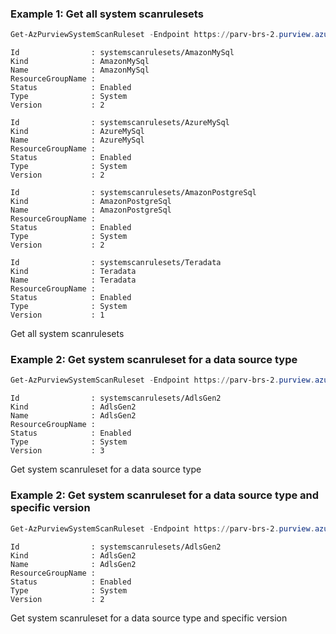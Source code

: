 ### Example 1: Get all system scanrulesets
```powershell
Get-AzPurviewSystemScanRuleset -Endpoint https://parv-brs-2.purview.azure.com/
```

```output
Id                : systemscanrulesets/AmazonMySql
Kind              : AmazonMySql
Name              : AmazonMySql
ResourceGroupName :
Status            : Enabled
Type              : System
Version           : 2

Id                : systemscanrulesets/AzureMySql
Kind              : AzureMySql
Name              : AzureMySql
ResourceGroupName :
Status            : Enabled
Type              : System
Version           : 2

Id                : systemscanrulesets/AmazonPostgreSql
Kind              : AmazonPostgreSql
Name              : AmazonPostgreSql
ResourceGroupName :
Status            : Enabled
Type              : System
Version           : 2

Id                : systemscanrulesets/Teradata
Kind              : Teradata
Name              : Teradata
ResourceGroupName :
Status            : Enabled
Type              : System
Version           : 1
```

Get all system scanrulesets

### Example 2: Get system scanruleset for a data source type
```powershell
Get-AzPurviewSystemScanRuleset -Endpoint https://parv-brs-2.purview.azure.com/  -DataSourceType 'AdlsGen2'
```

```output
Id                : systemscanrulesets/AdlsGen2
Kind              : AdlsGen2
Name              : AdlsGen2
ResourceGroupName :
Status            : Enabled
Type              : System
Version           : 3
```

Get system scanruleset for a data source type

### Example 2: Get system scanruleset for a data source type and specific version
```powershell
Get-AzPurviewSystemScanRuleset -Endpoint https://parv-brs-2.purview.azure.com/  -DataSourceType 'AdlsGen2' -Version 2
```

```output
Id                : systemscanrulesets/AdlsGen2
Kind              : AdlsGen2
Name              : AdlsGen2
ResourceGroupName :
Status            : Enabled
Type              : System
Version           : 2
```

Get system scanruleset for a data source type and specific version

